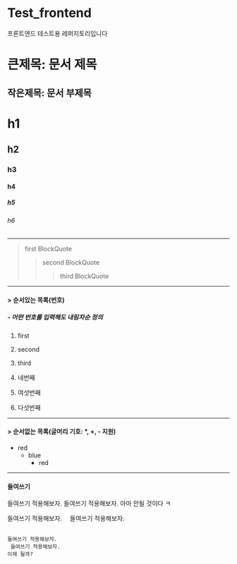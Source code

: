 # Test_frontend
프론트엔드 테스트용 레퍼지토리입니다


큰제목: 문서 제목
=============

작은제목: 문서 부제목
-------------

# h1
## h2
### h3
#### h4
##### h5
###### h6

- - - 

> first BlockQuote
> > second BlockQuote
> > > third BlockQuote

---------------------------------------

#### > 순서있는 목록(번호)
##### - 어떤 번호를 입력해도 내림차순 정의
1. first
2. second
3. third

4. 네번째
6. 여섯번째
5. 다섯번째

* * *

#### > 순서없는 목록(글머리 기호: *, +, - 지원)
* red
  * blue
    * red

*****

#### 들여쓰기
들여쓰기 적용해보자.
 들여쓰기 적용해보자.
아마 안될 것이다 ㅋ

들여쓰기 적용해보자.
　들여쓰기 적용해보자.


<pre>
<code>
들여쓰기 적용해보자.
 들여쓰기 적용해보자.
이제 될까?
</code>
</pre>


